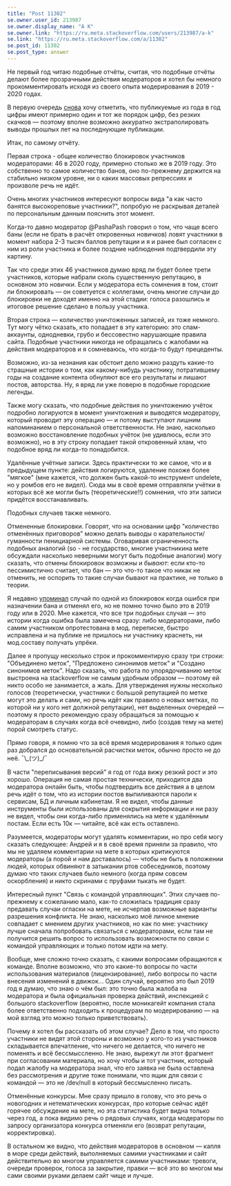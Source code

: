```yaml
---
title: "Post 11302"
se.owner.user_id: 213987
se.owner.display_name: "A K"
se.owner.link: "https://ru.meta.stackoverflow.com/users/213987/a-k"
se.link: "https://ru.meta.stackoverflow.com/a/11302"
se.post_id: 11302
se.post_type: answer
---
```

<p>Не первый год читаю подобные отчёты, считая, что подобные отчёты делают более прозрачными действия модераторов и хотел бы немного прокомментировать исходя из своего опыта модерирования в 2019 - 2020 годах.</p>
<p>В первую очередь <a href="https://ru.meta.stackoverflow.com/questions/9952/%d0%9c%d0%be%d0%b4%d0%b5%d1%80%d0%b0%d1%86%d0%b8%d1%8f-%d0%b7%d0%b0-2019-%d0%b3%d0%be%d0%b4-%d0%b2-%d1%86%d0%b8%d1%84%d1%80%d0%b0%d1%85#comment41490_9952">снова</a> хочу отметить, что публикуемые из года в год цифры имеют примерно один и тот же порядок цифр, без резких скачков — поэтому вполне возможно аккуратно экстраполировать выводы прошлых лет на последнующие публикации.</p>
<p>Итак, по самому отчёту.</p>
<p>Первая строка - общее количество блокировок участников модераторами: 46 в 2020 году, примерно столько же в 2019 году. Это собственно то самое количество банов, оно по-прежнему держится на стабильно низком уровне, ни о каких массовых репрессиях и произволе речь не идёт.</p>
<p>Очень многих участников интересуют вопросы вида &quot;а как часто банятся высокореповые участники?&quot;, попробую не раскрывая деталей по персональным данным пояснить этот момент.</p>
<p>Когда-то давно модератор @PashaPash говорил о том, что чаще всего баны (если не брать в расчёт откровенных новичков) ловят участники в момент набора 2-3 тысяч баллов репутации и я и ранее был согласен с ним из роли участника и более поздние наблюдения подтвердили эту картину.</p>
<p>Так что среди этих 46 участников думаю вряд ли будет более трети участников, которые набрали сколь существенную репутацию, в основном это новички. Если у модератора есть сомнения в том, стоит ли блокировать — он советуется с коллегами, очень многие случаи до блокировки не доходят именно на этой стадии: голоса разошлись и итоговое решение сделано в пользу участника.</p>
<p>Вторая строка — количество уничтоженных записей, их тоже немного. Тут могу чётко сказать, кто попадает в эту категорию: это спам-аккаунты, однодневки, грубо и бессовестно нарушающие правила сайта. Подобные участники никогда не обращались с жалобами на действия модераторов и я сомневаюсь, что когда-то будут прецеденты.</p>
<p>Возможно, из-за незнания как обстоит дело можно раздуть какие-то страшные истории о том, как какому-нибудь участнику, потратившему годы на создание контента обнуляют все его результаты и лишают постов, авторства. Ну, я вряд ли уже поверю в подобные городские легенды.</p>
<p>Также могу сказать, что подобные действия по уничтожению учёток подробно логируются в момент уничтожения и выводятся модератору, который проводит эту операцию — и потому выступают лишним напоминанием о персональной ответственности. Не знаю, насколько возможно восстановление подобных учёток (не удивлюсь, если это возможно), но в эту строку попадает такой откровенный хлам, что подобное вряд ли когда-то понадобится.</p>
<p>Удалённые учётные записи. Здесь практически то же самое, что и в предыдущем пункте: действия логируются, удаление похоже более &quot;мягкое&quot; (мне кажется, что должен быть какой-то инструмент undelete, но у ромбов его не видел). Сюда мы в своё время отправляли учётки в которых всё же могли быть (теоретические!!) сомнения, что эти записи придётся восстанавливать.</p>
<p>Подобных случаев также немного.</p>
<p>Отмененные блокировки. Говорят, что на основании цифр &quot;количество отменённых приговоров&quot; можно делать выводы о карательности/гуманности пенициарной системы. Оговаривая ограниченность подобных аналогий (so - не государство, многие участникина мете обсуждали насколько неверными могут быть подобные аналогии) могу сказать, что отмены блокировок возможны и <em>бывают</em>: если кто-то пессимистично считает, что бан — это что-то такое что никак не отменить, не оспорить то такие случаи бывают на практике, не только в теории.</p>
<p>Я недавно <a href="https://ru.meta.stackoverflow.com/a/11255/213987">упоминал</a> случай по одной из блокировок когда ошибся при назначении бана и отменял его, но не помню точно было это в 2019 году или в 2020. Мне кажется, что все три подобных случая — это истории когда ошибка была замечена сразу: либо модераторами, либо самим участником опротестована в мод. переписке, быстро исправлена и на публике не пришлось ни участнику краснеть, ни мод.составу получать упрёки.</p>
<p>Далее я пропущу несколько строк и прокомментирую сразу три строки: &quot;Объединено меток&quot;, &quot;Предложено синонимов меток&quot; и &quot;Создано синонимов меток&quot;. Надо сказать, что работа по упорядочиванию меток выстроена на stackoverflow не самым удобным образом — поэтому ей никто особо не занимается, а жаль. Для утверждения нужны несколько голосов (теоретически, участники с большой репутацией по метке могут это делать и сами, но речь идёт как правило о новых метках, по которой ни у кого нет должной репутации), нет выделенных очередей — поэтому я просто рекомендую сразу обращаться за помощью к модераторам в случаях когда всё очевидно, либо (создав тему на мете) порой смотреть статус.</p>
<p>Прямо говоря, я помню что за всё время модерирования я только один раз добрался до основательной расчистки меток, обычно просто не до неё. ¯\_(ツ)_/¯</p>
<p>В части &quot;переписывания версий&quot; я год от года вижу резкий рост и это хорошо. Операция не самая простая технически, приходится два модератора онлайн быть, чтобы подтвердить все действия а в целом речь идёт о том, что из истории постов выпиливаются пароли к сервисам, БД и личным кабинетам. Я не видел, чтобы данные инструменты были использованы для сокрытия информации и ни разу не видел, чтобы они когда-либо применялись на мете к удалённым постам. Если есть 10к — читайте, всё как есть оставлено.</p>
<p>Разумеется, модераторы могут удалять комментарии, но про себя могу сказать следующее: Андрей и я в своё время приняли за правило, что мы не удаляем комментарии на мете в которых критикуются модераторы (а порой и нам доставалось) — чтобы не быть в положении людей, которых обвиняют в затыкании ртов собеседников, поэтому думаю что таких случаев было немного (когда прям совсем оскорбления) и никто скринами с пруфами тыкать не будет.</p>
<p>Интересный пункт &quot;Связь с командой управляющих&quot;. Этих случаев по-прежнему к сожеланию мало, как-то сложилась традиция сразу предавать случаи огласки на мете, не исчерпав возможные варианты разрешения конфликта. Не знаю, насколько моё личное мнение совпадает с мнением других участников, но как по мне: участнику лучше сначала попробовать связаться с модераторами, если там не получится решить вопрос то использовать возможности по связи с командой управляющих и только потом идти на мету.</p>
<p>Вообще, мне сложно точно сказать, с какими вопросами обращаются к команде. Вполне возможно, что это какие-то вопросы по части использования материалов (лицензирование), либо вопросы по части внесения изменений в движок... Один случай, вероятно это был 2019 год я думаю, что знаю о чём был: это точно была жалоба на модератора и была официальная проверка действий, инспекцией с большого stackoverflow (вероятно, после моникагейт компания стала более ответственно подходить к процедурам по модерированию — на мой взгляд это можно только приветствовать).</p>
<p>Почему я хотел бы рассказать об этом случае? Дело в том, что просто участники не видят этой стороны и возможно у кого-то из участников складывается впечатление, что ничего не делается, что ничего не поменять и всё бессмыссленно. Не знаю, вырежут ли этот фрагмент при согласовании материала, но хочу чтобы и тот участник, который подал жалобу на модератора знал, что его заявка не была оставлена без рассмотрения и другие тоже понимали, что ящик для связи с командой — это не /dev/null в который бессмысленно писать.</p>
<p>Отменённые конкурсы. Мне сразу пришло в голову, что это речь о новогодних и нетематических конкурсах, про которые сейчас идёт горячее обсуждение на мете, но эта статистика будет видна только через год, а пока видимо речь о рядовых случаях, когда модераторы по запросу организатора конкурса отменяли его (возврат репутации, корректировка).</p>
<p>В остальном же видно, что действия модераторов в основном — капля в море среди действий, выполняемых самими участниками и сайт действительно во многом управляется самими участниками: тревоги, очереди проверок, голоса за закрытие, правки — всё это во многом мы сами своими руками делаем сайт чище и лучше.</p>
